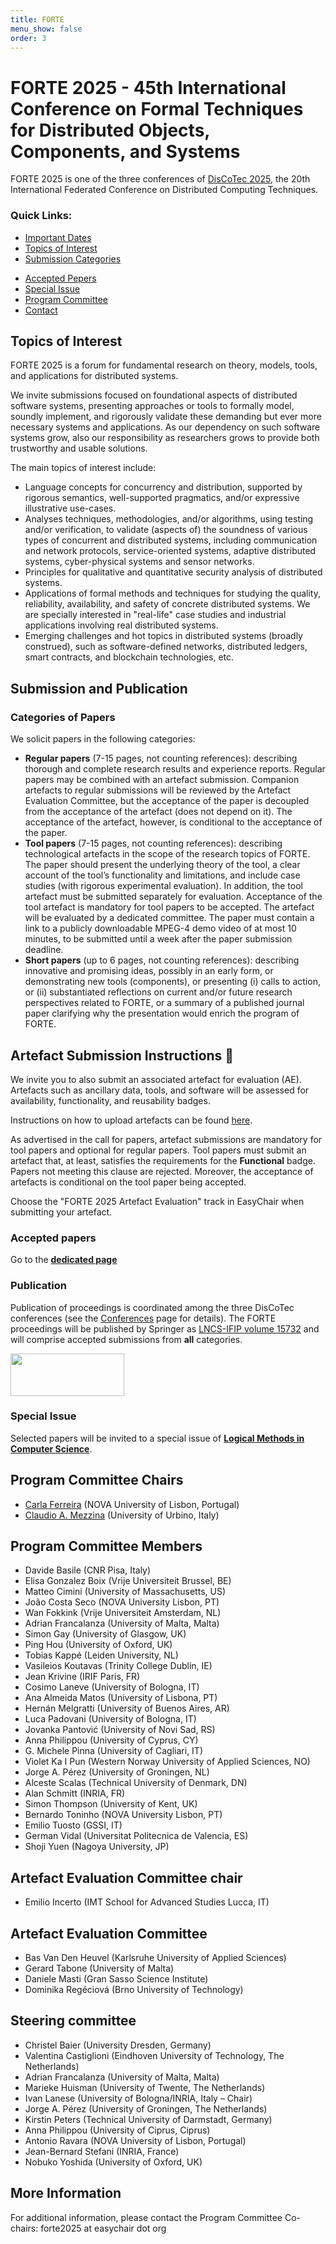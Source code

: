 ```yaml
---
title: FORTE
menu_show: false
order: 3
---
```


# FORTE 2025 - 45th International Conference on Formal Techniques for Distributed Objects, Components, and Systems

FORTE 2025 is one of the three conferences of [DisCoTec 2025](.), the 20th International Federated Conference on Distributed Computing Techniques.

### Quick Links:
* [Important Dates](https://www.discotec.org/2025/#important-dates)
* [Topics of Interest](#main-topics-of-interest)
* [Submission Categories](#categories-of-papers)
<!--* [Submission Link](#submission-link)-->
* [Accepted Pepers](#accepted-papers)
* [Special Issue](#special-issue)
* [Program Committee](#program-committee-chairs)
* [Contact](#more-information)

## Topics of Interest
FORTE 2025 is a forum for fundamental research on theory, models, tools, and applications for distributed systems.

We invite submissions focused on foundational aspects of distributed
software systems, presenting approaches or tools to formally model,
soundly implement, and rigorously validate these demanding but ever
more necessary systems and applications. As our dependency on such
software systems grow, also our responsibility as researchers grows to
provide both trustworthy and usable solutions.

The main topics of interest include:
* Language concepts for concurrency and distribution, supported by
  rigorous semantics, well-supported pragmatics, and/or expressive
  illustrative use-cases.
* Analyses techniques, methodologies, and/or algorithms, using testing
  and/or verification, to validate (aspects of) the soundness of
  various types of concurrent and distributed systems, including
  communication and network protocols, service-oriented systems,
  adaptive distributed systems, cyber-physical systems and sensor
  networks.
* Principles for qualitative and quantitative security analysis of
  distributed systems.
* Applications of formal methods and techniques for studying the
  quality, reliability, availability, and safety of concrete
  distributed systems. We are specially interested in "real-life" case
  studies and industrial applications involving real distributed
  systems.
* Emerging challenges and hot topics in distributed systems (broadly
  construed), such as software-defined networks, distributed ledgers,
  smart contracts, and blockchain technologies, etc.


## Submission and Publication

### Categories of Papers

We solicit papers in the following categories:
* __Regular papers__ (7-15 pages, not counting references): describing thorough and complete research results and experience reports. Regular papers may be combined with an artefact submission. Companion artefacts to regular submissions will be reviewed by the Artefact Evaluation Committee, but the acceptance of the paper is decoupled from the acceptance of the artefact (does not depend on it). The acceptance of the artefact, however, is conditional to the acceptance of the paper.
* __Tool papers__ (7-15 pages, not counting references): describing technological artefacts in the scope of the research topics of FORTE.  The paper should present the underlying theory of the tool, a clear account of the tool’s functionality and limitations, and include case studies (with rigorous experimental evaluation). In addition, the tool artefact must be submitted separately for evaluation. Acceptance of the tool artefact is mandatory for tool papers to be accepted. The artefact will be evaluated by a dedicated committee.  The paper must contain a link to a publicly downloadable MPEG-4 demo video of at most 10 minutes, to be submitted until a week after the paper submission deadline.
* __Short papers__ (up to 6 pages, not counting references): describing innovative and promising ideas, possibly in an early form, or demonstrating new tools (components), or presenting (i) calls to action, or (ii) substantiated reflections on current and/or future research perspectives related to FORTE, or a summary of a published journal paper clarifying why the presentation would enrich the program of FORTE.

## Artefact Submission Instructions 📣

We invite you to also submit an associated artefact for evaluation (AE). Artefacts such as ancillary data, tools, and software will be assessed for availability, functionality, and reusability badges.

Instructions on how to upload artefacts can be found [here](FORTE_Artefact_Evaluation_Guidelines.pdf).

As advertised in the call for papers, artefact submissions are mandatory for tool papers and optional for regular papers. Tool papers must submit an artefact that, at least, satisfies the requirements for the **Functional** badge. Papers not meeting this clause are rejected. Moreover, the acceptance of artefacts is conditional on the tool paper being accepted.

Choose the "FORTE 2025 Artefact Evaluation" track in EasyChair when submitting your artefact.

<!--### Submission Link
[Submission Link](https://easychair.org/conferences/?conf=forte2025)
  -->

### Accepted papers
Go to the [**dedicated page**](accepted-papers)

### Publication

Publication of proceedings is coordinated among the three DisCoTec conferences (see the [Conferences](conferences) page for details). The FORTE proceedings will be published by Springer as [LNCS-IFIP volume 15732](https://link.springer.com/book/10.1007/978-3-031-95497-9) and will comprise accepted submissions from __all__ categories.

<img src="lncs-logo.jpg" width="182" height="68"/>

### Special Issue
Selected papers will be invited to a special issue of [**Logical Methods in Computer Science**](https://lmcs.episciences.org).


## Program Committee Chairs
* [Carla Ferreira][CarlaWeb] (NOVA University of Lisbon, Portugal)
* [Claudio A. Mezzina][ClaudioWeb] (University of Urbino, Italy)

## Program Committee Members
* Davide Basile	(CNR Pisa, Italy)
* Elisa Gonzalez Boix	(Vrije Universiteit Brussel, BE)
* Matteo Cimini	(University of Massachusetts, US)			
* João Costa Seco (NOVA University Lisbon, PT)				
* Wan Fokkink (Vrije Universiteit Amsterdam, NL)
* Adrian Francalanza	(University of Malta, Malta)			
* Simon Gay	(University of Glasgow, UK)		
* Ping Hou (University of Oxford, UK)		
* Tobias Kappé (Leiden University, NL)
* Vasileios Koutavas	(Trinity College Dublin, IE)			
* Jean Krivine		(IRIF Paris, FR)
* Cosimo Laneve	(University of Bologna, IT)			
* Ana Almeida Matos (University of Lisbona, PT)
* Hernán Melgratti (University of Buenos Aires, AR)
* Luca Padovani (University of Bologna, IT)
* Jovanka Pantović (University of Novi Sad, RS)
* Anna Philippou (University of Cyprus, CY)
* G. Michele Pinna (University of Cagliari, IT)			
* Violet Ka I Pun	(Western Norway University of Applied Sciences, NO)			
* Jorge A. Pérez (University of Groningen, NL)	
* Alceste Scalas (Technical University of Denmark, DN)		
* Alan Schmitt (INRIA, FR)
* Simon Thompson (University of Kent, UK)
* Bernardo Toninho (NOVA University Lisbon, PT)
* Emilio Tuosto	(GSSI, IT)
* German Vidal (Universitat Politecnica de Valencia, ES)
* Shoji Yuen (Nagoya University, JP)

## Artefact Evaluation Committee chair
* Emilio Incerto (IMT School for Advanced Studies Lucca, IT)

## Artefact Evaluation Committee
* Bas Van Den Heuvel (Karlsruhe University of Applied Sciences)
* Gerard Tabone (University of Malta)
* Daniele Masti (Gran Sasso Science Institute)
* Dominika Regéciová (Brno University of Technology)

## Steering committee
* Christel Baier (University Dresden, Germany)
* Valentina Castiglioni (Eindhoven University of Technology, The Netherlands) 
* Adrian Francalanza (University of Malta, Malta)
* Marieke Huisman (University of Twente, The Netherlands)
* Ivan Lanese (University of Bologna/INRIA, Italy – Chair)
* Jorge A. Pérez (University of Groningen, The Netherlands) 
* Kirstin Peters (Technical University of Darmstadt, Germany) 
* Anna Philippou (University of Ciprus, Ciprus)
* Antonio Ravara (NOVA University of Lisbon, Portugal)
* Jean-Bernard Stefani (INRIA, France)
* Nobuko Yoshida (University of Oxford, UK) 



## More Information
For additional information, please contact the Program Committee Co-chairs: forte2025 at easychair dot org 

[CarlaWeb]: http://ctp.di.fct.unl.pt/~cf/
[ClaudioWeb]: https://sites.google.com/view/claudio-mezzina/home
